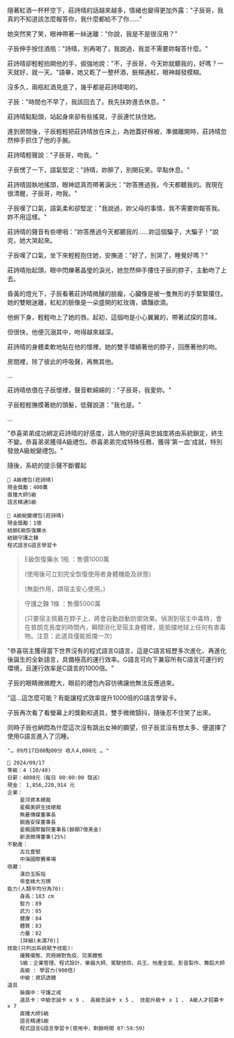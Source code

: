 隨著紅酒一杯杯空下，莊詩晴的話越來越多，情緒也變得更加外露："子辰哥，我真的不知道該怎麼報答你，我什麼都給不了你……"

她突然笑了笑，眼神帶著一絲迷離："你說，我是不是很沒用？"

子辰伸手按住酒瓶："詩晴，別再喝了，我說過，我並不需要妳報答什麼。"

莊詩晴卻輕輕拍開他的手，倔強地說："不，子辰哥，今天妳就聽我的，好嗎？一天就好，就一天。"語畢，她又乾了一整杯酒，臉頰通紅，眼神越發模糊。

沒多久，兩瓶紅酒見底了，幾乎都是莊詩晴喝的。

子辰："時間也不早了，我該回去了。我先扶妳進去休息。"

莊詩晴點點頭，站起身來卻有些搖晃，子辰連忙扶住她。

進到房間後，子辰輕輕把莊詩晴放在床上，為她蓋好棉被，準備離開時，莊詩晴忽然伸手抓住了他的手腕。

莊詩晴輕聲說："子辰哥，吻我。"

子辰愣了一下，語氣堅定："詩晴，妳醉了，別開玩笑。早點休息。"

莊詩晴固執地搖頭，眼神認真而帶著淚光："妳答應過我，今天都聽我的。我現在很清醒，子辰哥，吻我。"

子辰嘆了口氣，語氣柔和卻堅定："我說過，妳父母的事情，我不需要妳報答我。妳不用這樣。"

莊詩晴的聲音有些哽咽："妳答應過今天都聽我的……妳這個騙子，大騙子！"說完，她大哭起來。

子辰嘆了口氣，坐下來輕輕抱住她，安撫道："好了，別哭了，睡覺好嗎？"

莊詩晴抬起頭，眼中閃爍著晶瑩的淚光，她忽然伸手摟住子辰的脖子，主動吻了上去。

昏黃的燈光下，子辰看著莊詩晴微醺的臉龐，心臟像是被一隻無形的手緊緊攥住。她的雙眼迷離，紅紅的臉像是一朵盛開的紅玫瑰，嬌豔欲滴。

他俯下身，輕輕吻上了她的唇。起初，這個吻是小心翼翼的，帶著試探的意味。

但很快，他便沉溺其中，吻得越來越深。

莊詩晴的身體柔軟地貼在他的懷裡，她的雙手環繞著他的脖子，回應著他的吻。

房間裡，除了彼此的呼吸聲，再無其他。

...

莊詩晴依偎在子辰懷裡，聲音軟綿綿的："子辰哥，我愛妳。"

子辰輕輕撫摸著她的頭髮，低聲說道："我也是。"

...

"恭喜弟弟成功綁定莊詩晴的好感度，該人物的好感與忠誠度將由系統鎖定，終生不變。恭喜弟弟獲得A級禮包。恭喜弟弟完成特殊任務，獲得'第一血'成就，特別發放A級蛻變禮包。"

隨後，系統的提示聲不斷響起

```
🎁 A級禮包(莊詩晴)
現金獎勵：400萬
直播大師S級
語言精通S級
```

```
🎁 A級蛻變禮包(莊詩晴)
現金獎勵：1億
結鎖E級恢復藥水
結鎖守護之鍊
程式語言G語言學習卡
```

>E級恢復藥水 1瓶 ：售價1000萬
>
>(使用後可立刻完全恢復使用者身體機能及狀態)
>
>(無副作用，請宿主安心使用。)


>守護之鍊 1條 ：售價5000萬
>
>(只要宿主佩戴在脖子上，將會自動啟動防禦效果。偵測到宿主中毒時，會在普朗克長度的時間內，瞬間消化至宿主身體裡，能抵擋地球上任何有害毒物。注意：此道具僅能抵擋一次)


"恭喜宿主獲得當下世界沒有的程式語言G語言，這是C語言經歷多次進化、再進化後誕生的全新語言，具備極高的運行效率。G語言可向下兼容所有C語言可運行的環境，且運行效率是C語言的1000倍。"

子辰的眼睛微微瞪大，眼前的禮包內容彷彿讓他無法反應過來。

"這…這怎麼可能？有能讓程式效率提升1000倍的G語言學習卡。

子辰再次看了看螢幕上的獎勳和道具，雙手微微顫抖，隨後忍不住笑了出來。

同時子辰也納悶為什麼這次沒有跳出女神的願望，但子辰並沒有想太多、便選擇了使用G語言進入了沉睡。

`"… 09月17日00點00分 收入4,000元 … "`

```
📰 2024/09/17
等級：4 (10/40)
日薪：4000元（每日 00:00:00 發送）
現金： 1,856,220,914 元
企業：
    星河資本總裁
    星楓美妍生技總裁
    無憂傳媒董事長
    銳盾安保董事長
    星楓國際醫院董事長(餘額7億美金)
    新浪微博董事(25%)
不動產：
    古北壹號
    中海國際賽車場
收藏：
    漢白玉扳指
    帝皇綠大方牌
能力(人類平均分為70):
    身高：183 cm
    智力：89
    武力：85
    健康：84
    體質：83
    力量：82
    [詳細(未滿70)]
技能(只列出系統賦予技能):
    優雅儀態、究極絕對免疫、完美體態
    S級：企業管理、程式設計、樂器大師、駕駛技術、兵王、地產全能、影音製作、舞蹈大師
    高級 : 學習力(900倍)
    中級：資訊透鏡
道具
    裝備中：守護之戒
    道具卡：中級忠誠卡 x 9 、 高級忠誠卡 x 5 、 技能升級卡 x 1 、 A級人才招募卡 x 7
    直播大師S級
    語言精通S級
    程式語言G語言學習卡(使用中，剩餘時間 07:59:59)
```
 